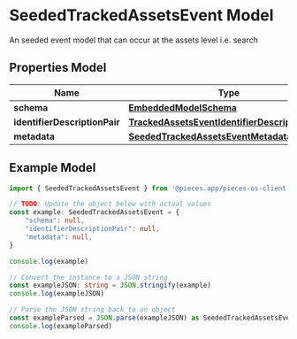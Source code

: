 
# SeededTrackedAssetsEvent Model

An seeded event model that can occur at the assets level i.e. search 

## Properties Model

Name | Type
------------ | -------------
**schema** | [**EmbeddedModelSchema**](EmbeddedModelSchema)
**identifierDescriptionPair** | [**TrackedAssetsEventIdentifierDescriptionPairs**](TrackedAssetsEventIdentifierDescriptionPairs)
**metadata** | [**SeededTrackedAssetsEventMetadata**](SeededTrackedAssetsEventMetadata)

## Example Model

```typescript
import { SeededTrackedAssetsEvent } from '@pieces.app/pieces-os-client'

// TODO: Update the object below with actual values
const example: SeededTrackedAssetsEvent = {
    "schema": null,
    "identifierDescriptionPair": null,
    "metadata": null,
}

console.log(example)

// Convert the instance to a JSON string
const exampleJSON: string = JSON.stringify(example)
console.log(exampleJSON)

// Parse the JSON string back to an object
const exampleParsed = JSON.parse(exampleJSON) as SeededTrackedAssetsEvent
console.log(exampleParsed)
```


